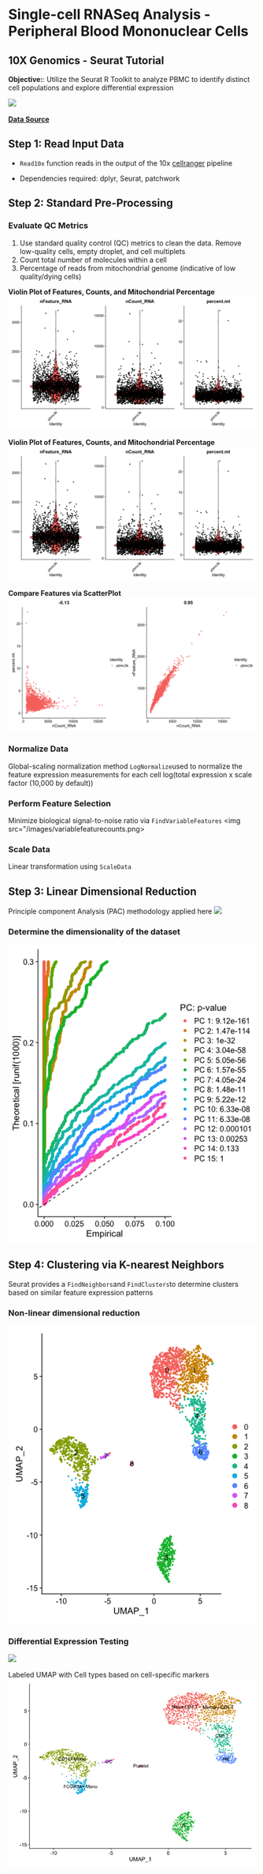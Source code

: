 # Single-cell RNASeq Analysis - Peripheral Blood Mononuclear Cells
## 10X Genomics - Seurat Tutorial

**Objective:**: Utilize the Seurat R Toolkit to analyze PBMC to identify distinct cell populations and explore differential expression

<img src="https://d2ygg2jwuhi4sz.cloudfront.net/wp/wp-content/uploads/2018/12/AdobeStock_208548494-1200x480.jpeg">

**[Data Source](https://cf.10xgenomics.com/samples/cell/pbmc3k/pbmc3k_filtered_gene_bc_matrices.tar.gz)**

## Step 1: Read Input Data
- `Read10x` function reads in the output of the 10x [cellranger](https://support.10xgenomics.com/single-cell-gene-expression/software/pipelines/latest/what-is-cell-ranger) pipeline

- Dependencies required: dplyr, Seurat, patchwork

## Step 2: Standard Pre-Processing
### Evaluate QC Metrics
1. Use standard quality control (QC) metrics to clean the data. Remove low-quality cells, empty droplet, and cell multiplets
2. Count total number of molecules within a cell 
3. Percentage of reads from mitochondrial genome (indicative of low quality/dying cells)

**Violin Plot of Features, Counts, and Mitochondrial Percentage**
<img src="/images/vinplot_init.png">

**Violin Plot of Features, Counts, and Mitochondrial Percentage**
<img src="/images/vinplot_init.png">

**Compare Features via ScatterPlot**
<img src="/images/featurescatter_pct.mt_nFeat.png">

### Normalize Data
Global-scaling normalization method `LogNormalize`used to normalize the feature expression measurements for each cell
log(total expression x scale factor (10,000 by default))

### Perform Feature Selection
Minimize biological signal-to-noise ratio via `FindVariableFeatures`
<img src="/images/variablefeaturecounts.png>

### Scale Data
Linear transformation using `ScaleData`

## Step 3: Linear Dimensional Reduction
Principle component Analysis (PAC) methodology applied here
<img src = "images/dimplot_pca.png">

### Determine the dimensionality of the dataset
<img src = "images/jackstrawplot_pc1_15.png">

## Step 4: Clustering via K-nearest Neighbors
Seurat provides a `FindNeighbors`and `FindClusters`to determine clusters based on similar feature expression patterns 

### Non-linear dimensional reduction
<img src = "images/dimplot_umap_labeled.png">

### Differential Expression Testing
<img src="cluster_heatmap.png">

Labeled UMAP with Cell types based on cell-specific markers
<img src = "images/label_cluster_UMAP.png">

